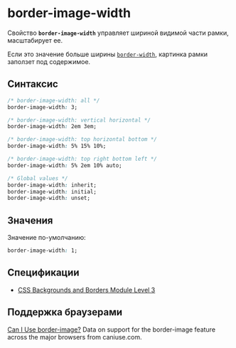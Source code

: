 # border-image-width

Свойство **`border-image-width`** управляет шириной видимой части рамки, масштабирует ее.

Если это значение больше ширины [`border-width`](border-width.md), картинка рамки заползет под содержимое.

## Синтаксис

```css
/* border-image-width: all */
border-image-width: 3;

/* border-image-width: vertical horizontal */
border-image-width: 2em 3em;

/* border-image-width: top horizontal bottom */
border-image-width: 5% 15% 10%;

/* border-image-width: top right bottom left */
border-image-width: 5% 2em 10% auto;

/* Global values */
border-image-width: inherit;
border-image-width: initial;
border-image-width: unset;
```

## Значения

Значение по-умолчанию:

```css
border-image-width: 1;
```

## Спецификации

- [CSS Backgrounds and Borders Module Level 3](https://drafts.csswg.org/css-backgrounds-3/#border-image-width)

## Поддержка браузерами

<p class="ciu_embed" data-feature="border-image" data-periods="future_1,current,past_1,past_2">
  <a href="http://caniuse.com/#feat=border-image">Can I Use border-image?</a> Data on support for the border-image feature across the major browsers from caniuse.com.
</p>
